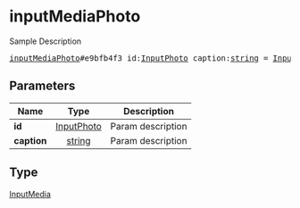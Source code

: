 # inputMediaPhoto

Sample Description

<pre>
<a href="../constructor/inputMediaPhoto.md">inputMediaPhoto</a>#e9bfb4f3 id:<a href="../type/InputPhoto.md">InputPhoto</a> caption:<a href="../type/string.md">string</a> = <a href="../type/InputMedia.md">InputMedia</a>;
</pre>

## Parameters

| Name | Type | Description |
|------|:----:|-------------|
| **id** | [InputPhoto](../type/InputPhoto.md) | Param description |
| **caption** | [string](../type/string.md) | Param description |

## Type

[InputMedia](../type/InputMedia.md)
